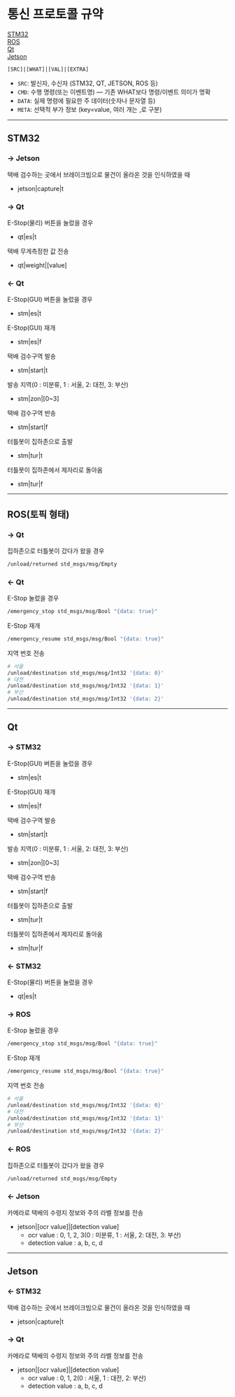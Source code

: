 # 통신 프로토콜 규약

[STM32](#stm32)<br>
[ROS](#ros토픽-형태)<br>
[Qt](#qt)<br>
[Jetson](#jetson)


```less
[SRC]|[WHAT]|[VAL]|[EXTRA]
```

- `SRC`: 발신자, 수신자 (STM32, QT, JETSON, ROS 등)
- `CMD`: 수행 명령(또는 이벤트명) — 기존 WHAT보다 명령/이벤트 의미가 명확
- `DATA`: 실제 명령에 필요한 주 데이터(숫자나 문자열 등)
- `META`: 선택적 부가 정보 (key=value, 여러 개는 ,로 구분)

---

## STM32

### → Jetson
택배 검수하는 곳에서 브레이크빔으로 물건이 올라온 것을 인식하였을 때
- jetson|capture|t

### → Qt
E-Stop(물리) 버튼을 눌렀을 경우
- qt|es|t

택배 무게측정한 값 전송
- qt|weight|[value]

### ← Qt
E-Stop(GUI) 버튼을 눌렀을 경우
- stm|es|t

E-Stop(GUI) 재개
- stm|es|f

택배 검수구역 발송
- stm|start|t

발송 지역(0 : 미분류, 1 : 서울, 2: 대전, 3: 부산)
- stm|zon|[0~3]

택배 검수구역 반송
- stm|start|f

터틀봇이 집하존으로 출발
- stm|tur|t

터틀봇이 집하존에서 제자리로 돌아옴
- stm|tur|f

---

## ROS(토픽 형태)

### → Qt
집하존으로 터틀봇이 갔다가 왔을 경우
```bash
/unload/returned std_msgs/msg/Empty
```

### ← Qt
E-Stop 눌렀을 경우
```bash
/emergency_stop std_msgs/msg/Bool "{data: true}"
```

E-Stop 재개
```bash
/emergency_resume std_msgs/msg/Bool "{data: true}" 
```

지역 번호 전송
```bash
# 서울
/unload/destination std_msgs/msg/Int32 '{data: 0}'
# 대전
/unload/destination std_msgs/msg/Int32 '{data: 1}'
# 부산
/unload/destination std_msgs/msg/Int32 '{data: 2}'
```

---

## Qt

### → STM32
E-Stop(GUI) 버튼을 눌렀을 경우
- stm|es|t

E-Stop(GUI) 재개
- stm|es|f

택배 검수구역 발송
- stm|start|t

발송 지역(0 : 미분류, 1 : 서울, 2: 대전, 3: 부산)
- stm|zon|[0~3]

택배 검수구역 반송
- stm|start|f

터틀봇이 집하존으로 출발
- stm|tur|t

터틀봇이 집하존에서 제자리로 돌아옴
- stm|tur|f

### ← STM32
E-Stop(물리) 버튼을 눌렀을 경우
- qt|es|t

### → ROS
E-Stop 눌렀을 경우
```bash
/emergency_stop std_msgs/msg/Bool "{data: true}"
```

E-Stop 재개
```bash
/emergency_resume std_msgs/msg/Bool "{data: true}" 
```

지역 번호 전송
```bash
# 서울
/unload/destination std_msgs/msg/Int32 '{data: 0}'
# 대전
/unload/destination std_msgs/msg/Int32 '{data: 1}'
# 부산
/unload/destination std_msgs/msg/Int32 '{data: 2}'
```

### ← ROS
집하존으로 터틀봇이 갔다가 왔을 경우
```bash
/unload/returned std_msgs/msg/Empty
```

### ← Jetson
카메라로 택배의 수령지 정보와 주의 라벨 정보를 전송
- jetson|[ocr value]|[detection value]
    - ocr value : 0, 1, 2, 3(0 : 미분류, 1 : 서울, 2: 대전, 3: 부산)
    - detection value : a, b, c, d

---

## Jetson

### ← STM32
택배 검수하는 곳에서 브레이크빔으로 물건이 올라온 것을 인식하였을 때
- jetson|capture|t

### → Qt
카메라로 택배의 수령지 정보와 주의 라벨 정보를 전송
- jetson|[ocr value]|[detection value]
    - ocr value : 0, 1, 2(0 : 서울, 1 : 대전, 2: 부산)
    - detection value : a, b, c, d